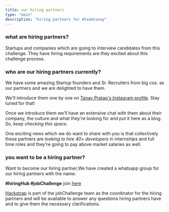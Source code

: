 ```yaml
---
title: our hiring partners
type: "main"
description: "hiring partners for #teamtanay"
---
```


### what are hiring partners?

Startups and companies which are going to interview candidates from this challenge. They have hiring requirements are they excited about this challenge process.

### who are our hiring partners currently?

We have some amazing Startup founders and Sr. Recruiters from big cos. as our partners and we are delighted to have them.

We'll introduce them one by one on [Tanay Pratap's Instagram profile](https://instagram.com/tanaypratap). Stay tuned for that!

Once we introduce them we'll have an extensive chat with them about their company, the culture and what they're looking for and put it here as a blog. So, _keep checking this space_.

One exciting news which we do want to share with you is that collectively these partners are _looking to hire 40+ developers_ in internships and full time roles and they're going to pay above market salaries as well.

### you want to be a hiring partner?

Want to become our hiring partner,We have created a whatsapp group for our hiring partners with the name:  

**#hiringHub #jobChallenge** join [here](http://shorturl.at/buIOP)

[Hackstrap](hackstrap.com) is part of the jobChallenge team as the coordinator for the hiring partners and will be available to answer any questions hiring partners have and to give them the necessary clarifications.
